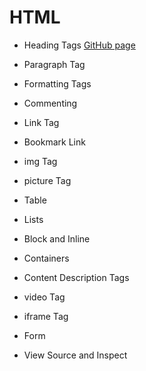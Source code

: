 # HTML

- Heading Tags [GitHub page](/Learn_HTML/index.html)

- Paragraph Tag

- Formatting Tags

- Commenting

- Link Tag

- Bookmark Link

- img Tag

- picture Tag

- Table

- Lists

- Block and Inline

- Containers

- Content Description Tags

- video Tag

- iframe Tag

- Form

- View Source and Inspect
